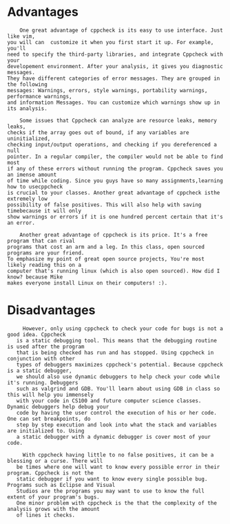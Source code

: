 Advantages
===========
	    One great advantage of cppcheck is its easy to use interface. Just like vim, 
	you will can  customize it when you first start it up. For example, you'll
	need to specify the third-party libraries, and integrate Cppcheck with your 
	developement environment. After your analysis, it gives you diagnostic messages. 
	They have different categories of error messages. They are grouped in the following
	messages: Warnings, errors, style warnings, portability warnings, performance warnings,
	and information Messages. You can customize which warnings show up in its analysis.

	    Some issues that Cppcheck can analyze are resource leaks, memory leaks, 
	checks if the array goes out of bound, if any variables are uninitialized,
	checking input/output operations, and checking if you dereferenced a null
	pointer. In a regular compiler, the compiler would not be able to find most
	if any of these errors without running the program. Cppcheck saves you an imense amount 
	of time while coding. Since you guys have so many assignments,learning how to usecppcheck 
	is crucial to your classes. Another great advantage of cppcheck isthe extremely low 
	possibility of false positives. This will also help with saving timebecause it will only 
	show warnings or errors if it is one hundred percent certain that it's an error. 

	    Another great advantage of cppcheck is its price. It's a free program that can rival 
	programs that cost an arm and a leg. In this class, open sourced programs are your friend.
	To emphasize my point of great open source projects, You're most likely reading this on a 
	computer that's running linux (which is also open sourced). How did I know? because Mike 
	makes everyone install Linux on their computers! :).

Disadvantages
===========
	     However, only using cppcheck to check your code for bugs is not a good idea. Cppcheck
	   is a static debugging tool. This means that the debugging routine is used after the program
	   that is being checked has run and has stopped. Using cppcheck in conjunction with other 
	   types of debuggers maximizes cppcheck's potential. Because cppcheck is a static debugger,
	   we should also use dynamic debuggers to help check your code while it's running. Debuggers
	   such as valgrind and GDB. You'll learn about using GDB in class so this will help you immensely
	   with your code in CS100 and future computer science classes. Dynamic debuggers help debug your 
	   code by having the user control the execution of his or her code. One can set breakpoints, do
	   step by step execution and look into what the stack and variables are initialized to. Using 
	   a static debugger with a dynamic debugger is cover most of your code.
	    
	     With cppcheck having little to no false positives, it can be a blessing or a curse. There will
	   be times where one will want to know every possible error in their program. Cppcheck is not the 
	   static debugger if you want to know every single possible bug. Programs such as Eclipse and Visual
	   Studios are the programs you may want to use to know the full extent of your program's bugs.
	   One minor problem with cppcheck is the that the complexity of the analysis grows with the amount
	   of lines it checks.
